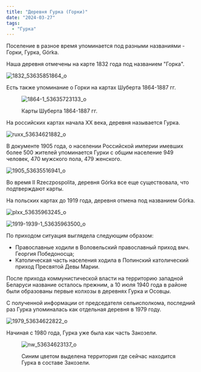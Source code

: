 ```yaml
---
title: "Деревня Гурка (Горки)"
date: "2024-03-27"
tags: 
  - "Гурка"
---
```


Поселение в разное время упоминается под разными названиями - Горки, Гурка, Górka.

Наша деревня отмечены на карте 1832 года под названием "Горка".

![1832_53635851864_o](https://github.com/escfrpls/drochiczynpoleski/assets/125834172/b1757ce2-fe82-4ba0-b567-4e20bee4ae6a)

Есть также упоминание о Горки на картах Шуберта 1864-1887 гг.

<figure>

![1864-1_53635723133_o](https://github.com/escfrpls/drochiczynpoleski/assets/125834172/e7a7001b-9ccb-4513-940c-50e3f3ecc066)

<figcaption>

Карты Шуберта 1864-1887 гг.

</figcaption>

</figure>

На российских картах начала XX века, деревня называется Гурка.

![ruxx_53634621882_o](https://github.com/escfrpls/drochiczynpoleski/assets/125834172/e48b53dd-f5c6-49f2-8860-9c08f7672a24)

В документе 1905 года, о населении Российской империи имевших более 500 жителей упоминается Гурки c общим население 949 человек, 470 мужского пола, 479 женского.

![1905_53635516941_o](https://github.com/escfrpls/drochiczynpoleski/assets/125834172/2b057a38-e2cc-44a3-a8c1-339b175ed27d)

Во время II Rzeczpospolita, деревня Górka все еще существовала, что подтверждают карты.

На польских картах до 1919 года, деревня отмена под названием Górka.

![plxx_53635963245_o](https://github.com/escfrpls/drochiczynpoleski/assets/125834172/a6394b3f-c33e-4b82-83db-f8fc1ac04a6c)

![1919-1939-1_53635963500_o](https://github.com/escfrpls/drochiczynpoleski/assets/125834172/2d332c9d-3435-4769-ad60-ab33b06ddca9)

По приходом ситуация выглядела следующим образом:

- Православные ходили в Воловельский православный приход вмч. Георгия Победоносца;
- Католическая часть населения ходила в Попинский католический приход Пресвятой Девы Марии.

После прихода коммунистической власти на территорию западной Беларуси название осталось прежним, а 10 июля 1940 года в районе были образованы первые колхозы в деревнях Гурка и Осовцы.

С полученной информации от председателя сельисполкома, последний раз Гурка упоминалась как отдельная деревня в 1979 году.

![1979_53634622822_o](https://github.com/escfrpls/drochiczynpoleski/assets/125834172/5747396c-9a72-4898-abb7-5e3c64714808)

Начиная с 1980 года, Гурка уже была как часть Закозели.

<figure>
  
![nw_53634623137_o](https://github.com/escfrpls/drochiczynpoleski/assets/125834172/0205b9a9-b468-48fc-8fc3-6311109ff0c6)

<figcaption>

Синим цветом выделена территория где сейчас находится Гурка в составе Закозели.

</figcaption>

</figure>
